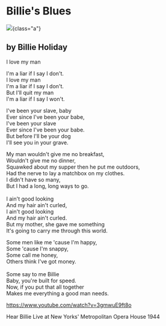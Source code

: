 # Billie\'s Blues

![](billie-holiday-time-1939.jpg){class="a"}

## by Billie Holiday

I love my man

I\'m a liar if I say I don\'t.\
I love my man\
I\'m a liar if I say I don\'t.\
But I\'ll quit my man\
I\'m a liar if I say I won\'t.

I\'ve been your slave, baby\
Ever since I\'ve been your babe,\
I\'ve been your slave\
Ever since I\'ve been your babe.\
But before I\'ll be your dog\
I\'ll see you in your grave.

My man wouldn\'t give me no breakfast,\
Wouldn\'t give me no dinner,\
Squawked about my supper then he put me outdoors,\
Had the nerve to lay a matchbox on my clothes.\
I didn\'t have so many,\
But I had a long, long ways to go.\
\
I ain\'t good looking\
And my hair ain\'t curled,\
I ain\'t good looking\
And my hair ain\'t curled.\
But my mother, she gave me something\
It\'s going to carry me through this world.

Some men like me \'cause I\'m happy,\
Some \'cause I\'m snappy,\
Some call me honey,\
Others think I\'ve got money.\
\
Some say to me Billie\
Baby, you\'re built for speed.\
Now, if you put that all together\
Makes me everything a good man needs.

<https://www.youtube.com/watch?v=3gmwuE9ft8o>

Hear Billie Live at New Yorks\' Metropolitan Opera House 1944
